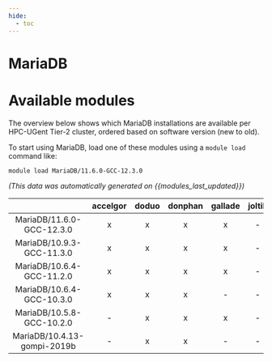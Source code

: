 ```yaml
---
hide:
  - toc
---
```


MariaDB
=======

# Available modules


The overview below shows which MariaDB installations are available per HPC-UGent Tier-2 cluster, ordered based on software version (new to old).

To start using MariaDB, load one of these modules using a `module load` command like:

```shell
module load MariaDB/11.6.0-GCC-12.3.0
```

*(This data was automatically generated on {{modules_last_updated}})*  

| |accelgor|doduo|donphan|gallade|joltik|shinx|skitty|
| :---: | :---: | :---: | :---: | :---: | :---: | :---: | :---: |
|MariaDB/11.6.0-GCC-12.3.0|x|x|x|x|-|x|x|
|MariaDB/10.9.3-GCC-11.3.0|x|x|x|x|-|-|-|
|MariaDB/10.6.4-GCC-11.2.0|x|x|x|x|-|-|-|
|MariaDB/10.6.4-GCC-10.3.0|x|x|x|-|-|-|-|
|MariaDB/10.5.8-GCC-10.2.0|-|x|x|x|-|-|-|
|MariaDB/10.4.13-gompi-2019b|-|x|x|-|-|-|-|
